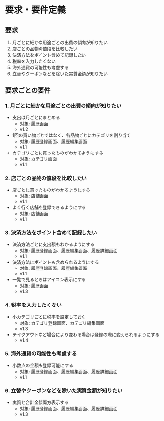 # 要求・要件定義

## 要求

1. 月ごとに細かな用途ごとの出費の傾向が知りたい
1. 店ごとの品物の値段を比較したい
1. 決済方法をポイント含めて記録したい
1. 税率を入力したくない
1. 海外通貨の可能性も考慮する
1. 立替やクーポンなどを除いた実質金額が知りたい

## 要求ごとの要件

### 1. 月ごとに細かな用途ごとの出費の傾向が知りたい

* 支出は月ごとにまとめる
  * 対象: 履歴画面
  * v1.2
* 1回の買い物ごとではなく、各品物ごとにカテゴリを割り当て
  * 対象: 履歴登録画面、履歴編集画面
  * v1.1
* カテゴリごとに買ったものがわかるようにする
  * 対象: カテゴリ画面
  * v1.1

### 2. 店ごとの品物の値段を比較したい

* 店ごとに買ったものがわかるようにする
  * 対象: 店舗画面
  * v1.1
* よく行く店舗を登録できるようにする
  * 対象: 店舗画面
  * v1.1

### 3. 決済方法をポイント含めて記録したい

* 決済方法ごとに支出額もわかるようにする
  * 対象: 履歴登録画面、履歴編集画面、履歴詳細画面
  * v1.1
* 決済方法にポイントも含められるようにする
  * 対象: 履歴登録画面、履歴編集画面
  * v1.1
* 一覧で見るときはアイコン表示にする
  * 対象: 履歴画面
  * v1.3

### 4. 税率を入力したくない

* 小カテゴリごとに税率を設定しておく
  * 対象: カテゴリ登録画面、カテゴリ編集画面
  * v1.3
* テイクアウトなど場合により変わる場合は登録の際に変えられるようにする
  * v1.4

### 5. 海外通貨の可能性も考慮する

* 小数点の金額も登録可能にする
  * 対象: 履歴登録画面、履歴編集画面、履歴詳細画面
  * v1.1

### 6. 立替やクーポンなどを除いた実質金額が知りたい

* 実質と合計金額両方表示する
  * 対象: 履歴登録画面、履歴編集画面、履歴詳細画面
  * v1.3
